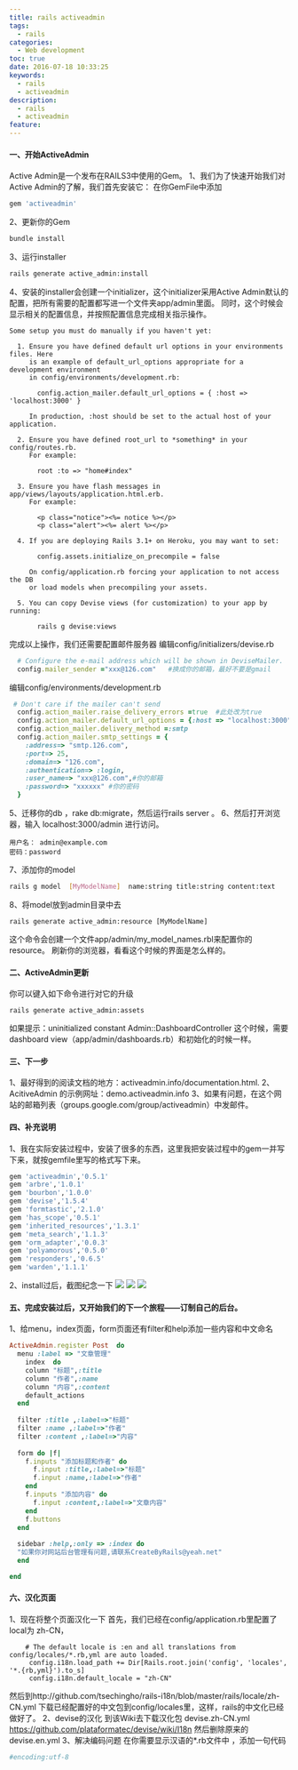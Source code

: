 ```yaml
---
title: rails activeadmin
tags:
  - rails
categories:
  - Web development
toc: true
date: 2016-07-18 10:33:25
keywords:
  - rails
  - activeadmin
description:
  - rails
  - activeadmin
feature:
---
```


#### 一、开始ActiveAdmin
Active Admin是一个发布在RAILS3中使用的Gem。
1、我们为了快速开始我们对Active Admin的了解，我们首先安装它：
在你GemFile中添加
```  ruby
gem 'activeadmin'
```
2、更新你的Gem
``` bash
bundle install
```
3、运行installer
``` bash
rails generate active_admin:install
```
<!-- more -->
4、安装的installer会创建一个initializer，这个initializer采用Active Admin默认的配置，把所有需要的配置都写进一个文件夹app/admin里面。
同时，这个时候会显示相关的配置信息，并按照配置信息完成相关指示操作。
```
Some setup you must do manually if you haven't yet:

  1. Ensure you have defined default url options in your environments files. Here
     is an example of default_url_options appropriate for a development environment
     in config/environments/development.rb:

       config.action_mailer.default_url_options = { :host => 'localhost:3000' }

     In production, :host should be set to the actual host of your application.

  2. Ensure you have defined root_url to *something* in your config/routes.rb.
     For example:

       root :to => "home#index"

  3. Ensure you have flash messages in app/views/layouts/application.html.erb.
     For example:

       <p class="notice"><%= notice %></p>
       <p class="alert"><%= alert %></p>

  4. If you are deploying Rails 3.1+ on Heroku, you may want to set:

       config.assets.initialize_on_precompile = false

     On config/application.rb forcing your application to not access the DB
     or load models when precompiling your assets.

  5. You can copy Devise views (for customization) to your app by running:

       rails g devise:views
```
完成以上操作，我们还需要配置邮件服务器
编辑config/initializers/devise.rb
``` ruby
  # Configure the e-mail address which will be shown in DeviseMailer.
  config.mailer_sender ="xxx@126.com"   #换成你的邮箱，最好不要是gmail
```
编辑config/environments/development.rb
``` ruby
 # Don't care if the mailer can't send
  config.action_mailer.raise_delivery_errors =true  #此处改为true
  config.action_mailer.default_url_options = {:host => "localhost:3000" } #刚才devise的提示中提到这一句
  config.action_mailer.delivery_method =:smtp
  config.action_mailer.smtp_settings = {
    :address=> "smtp.126.com",
    :port=> 25,
    :domain=> "126.com",
    :authentication=> :login,
    :user_name=> "xxx@126.com",#你的邮箱
    :password=> "xxxxxx" #你的密码
  }
```
5、迁移你的db ，rake db:migrate，然后运行rails server 。
6、然后打开浏览器，输入 localhost:3000/admin 进行访问。
```
用户名： admin@example.com
密码：password
```
7、添加你的model
``` bash
rails g model  [MyModelName]  name:string title:string content:text
```
8、将model放到admin目录中去 
```
rails generate active_admin:resource [MyModelName]
```
这个命令会创建一个文件app/admin/my_model_names.rbl来配置你的resource。
刷新你的浏览器，看看这个时候的界面是怎么样的。
#### 二、ActiveAdmin更新
你可以键入如下命令进行对它的升级
```
rails generate active_admin:assets
```
如果提示：uninitialized constant Admin::DashboardController
这个时候，需要dashboard view（app/admin/dashboards.rb）和初始化的时候一样。
#### 三、下一步
1、最好得到的阅读文档的地方：activeadmin.info/documentation.html.
2、AcitiveAdmin 的示例网址：demo.activeadmin.info
3、如果有问题，在这个网站的邮箱列表（groups.google.com/group/activeadmin）中发邮件。
#### 四、补充说明
1、我在实际安装过程中，安装了很多的东西，这里我把安装过程中的gem一并写下来，就按gemfile里写的格式写下来。
``` ruby
gem 'activeadmin','0.5.1'
gem 'arbre','1.0.1'
gem 'bourbon','1.0.0'
gem 'devise','1.5.4'
gem 'formtastic','2.1.0'
gem 'has_scope','0.5.1'
gem 'inherited_resources','1.3.1'
gem 'meta_search','1.1.3'
gem 'orm_adapter','0.0.3'
gem 'polyamorous','0.5.0'
gem 'responders','0.6.5'
gem 'warden','1.1.1'
```
2、install过后，截图纪念一下
![](http://s1.sinaimg.cn/mw690/82544279td85c34e222b0&690)
![](http://s8.sinaimg.cn/mw690/82544279td85c38a362c7&690)
![](http://s11.sinaimg.cn/mw690/82544279td85c38cc63aa&690)

#### 五、完成安装过后，又开始我们的下一个旅程——订制自己的后台。
1、给menu，index页面，form页面还有filter和help添加一些内容和中文命名
``` ruby
ActiveAdmin.register Post  do 
  menu :label => "文章管理"
    index  do  
    column "标题",:title                  
    column "作者",:name      
    column "内容",:content                 
    default_actions    
  end        
  
  filter :title ,:label=>"标题"
  filter :name ,:label=>"作者"
  filter :content ,:label=>"内容"
  
  form do |f|
    f.inputs "添加标题和作者" do
      f.input :title,:label=>"标题"
      f.input :name,:label=>"作者"
    end
    f.inputs "添加内容" do
      f.input :content,:label=>"文章内容"
    end
    f.buttons
  end
  
  sidebar :help,:only => :index do
  "如果你对网站后台管理有问题,请联系CreateByRails@yeah.net"
  end

end
```
#### 六、汉化页面

1、现在将整个页面汉化一下
首先，我们已经在config/application.rb里配置了local为 zh-CN， 
```
    # The default locale is :en and all translations from config/locales/*.rb,yml are auto loaded.
     config.i18n.load_path += Dir[Rails.root.join('config', 'locales', '*.{rb,yml}').to_s]
     config.i18n.default_locale = "zh-CN"
```
然后到http://github.com/tsechingho/rails-i18n/blob/master/rails/locale/zh-CN.yml
下载已经配置好的中文包到config/locales里，这样，rails的中文化已经做好了。
2、devise的汉化
到该Wiki去下载汉化包 devise.zh-CN.yml
https://github.com/plataformatec/devise/wiki/I18n
然后删除原来的devise.en.yml
3、解决编码问题
在你需要显示汉语的*.rb文件中 ，添加一句代码
``` ruby
#encoding:utf-8
```